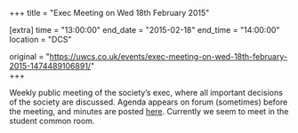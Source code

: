 +++
title = "Exec Meeting on Wed 18th February 2015"

[extra]
time = "13:00:00"
end_date = "2015-02-18"
end_time = "14:00:00"
location = "DCS"

original = "https://uwcs.co.uk/events/exec-meeting-on-wed-18th-february-2015-1474489106891/"    
+++

Weekly public meeting of the society’s exec, where all important decisions of the society are discussed. Agenda appears on forum (sometimes) before the meeting, and minutes are posted [here](https://uwcs.co.uk/minutes/). Currently we seem to meet in the student common room.

